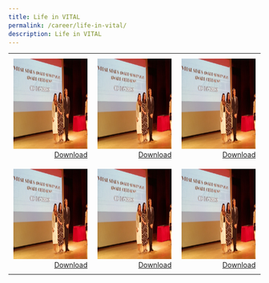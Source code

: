 ```yaml
---
title: Life in VITAL
permalink: /career/life-in-vital/
description: Life in VITAL
---
```

<html>
    <head>
			<title>Life in VITAL</title>
			<style>
				img { width: 300px; height: 180px; }
				img:hover { box-shadow: 0px 4px 4px #FFD700; }
			</style>
    </head>
    <body> 
    	<table style="border: 0px;padding:0px;" width="100%" height="100%">
				<tr style="border: 0px;padding:0px;">					
					<td style="border: 0px;padding:10px;vertical-align: middle;text-align: right;">
						<a href="/images/Media/InPersonTownhall2022_Image3.jpg" target="_blank">
							<img src="/images/Media/InPersonTownhall2022_Image3.jpg">
						</a> <a download="InPersonTownhall2022_Image3.jpg" href="/images/Media/InPersonTownhall2022_Image3.jpg">Download</a> 
					</td>					
					<td style="border: 0px;padding:10px;vertical-align: center;text-align: right;">
						<a href="/images/Media/InPersonTownhall2022_Image3.jpg" target="_blank">
							<img src="/images/Media/InPersonTownhall2022_Image3.jpg">
						</a> <a download="InPersonTownhall2022_Image3.jpg" href="/images/Media/InPersonTownhall2022_Image3.jpg">Download</a> 
					</td>
					<td style="border: 0px;padding:10px;vertical-align: middle;text-align: right;">
						<a href="/images/Media/InPersonTownhall2022_Image3.jpg" target="_blank">
							<img src="/images/Media/InPersonTownhall2022_Image3.jpg">
						</a> <a download="InPersonTownhall2022_Image3.jpg" href="/images/Media/InPersonTownhall2022_Image3.jpg">Download</a>  
					</td>
				</tr>
				<tr style="border: 0px;padding:0px;">					
					<td style="border: 0px;padding:10px;vertical-align: middle;text-align: right;">
						<a href="/images/Media/InPersonTownhall2022_Image3.jpg" target="_blank">
							<img src="/images/Media/InPersonTownhall2022_Image3.jpg">
						</a> <a download="InPersonTownhall2022_Image3.jpg" href="/images/Media/InPersonTownhall2022_Image3.jpg">Download</a> 
					</td>
					<td style="border: 0px;padding:10px;vertical-align: middle;text-align: right;">
						<a href="/images/Media/InPersonTownhall2022_Image3.jpg" target="_blank">
							<img src="/images/Media/InPersonTownhall2022_Image3.jpg">
						</a> <a download="InPersonTownhall2022_Image3.jpg" href="/images/Media/InPersonTownhall2022_Image3.jpg">Download</a> 
					</td>
					<td style="border: 0px;padding:10px;vertical-align: middle;text-align: right;">
						<a href="/images/Media/InPersonTownhall2022_Image3.jpg" target="_blank">
							<img src="/images/Media/InPersonTownhall2022_Image3.jpg">
						</a> <a download="InPersonTownhall2022_Image3.jpg" href="/images/Media/InPersonTownhall2022_Image3.jpg">Download</a> 
					</td>
				</tr>
			</table>
    </body>
  </html>